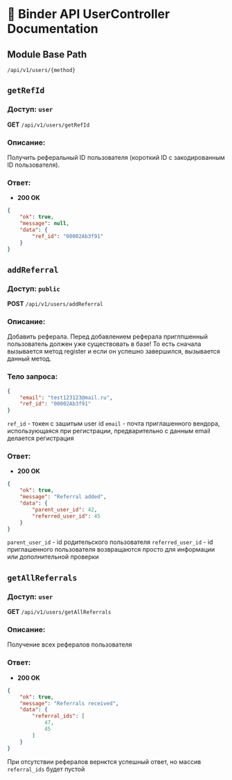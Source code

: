 # 📘 Binder API UserController Documentation

## Module Base Path
`/api/v1/users/{method}`


## `getRefId`
### Доступ: `user`

**GET** `/api/v1/users/getRefId`

### Описание:
Получить реферальный ID пользователя (короткий ID с закодированным ID пользователя).

### Ответ:
- **200 OK**
```json
{
	"ok": true,
	"message": null,
	"data": {
		"ref_id": "00002Ab3f91"
	}
}
```

## `addReferral`
### Доступ: `public`

**POST** `/api/v1/users/addReferral`

### Описание:
Добавить реферала.
Перед добавлением реферала приглпшенный пользователь должен уже существовать в базе!
То есть сначала вызывается метод register и если он успешно завершился, вызывается данный метод.

### Тело запроса:
```json
{
	"email": "test123123@mail.ru",
	"ref_id": "00002Ab3f91"
}
```
`ref_id` - токен с зашитым user id
`email` - почта приглашенного вендора, использующаяся при регистрации, предварительно с данным email делается регистрация

### Ответ:
- **200 OK**
```json
{
	"ok": true,
	"message": "Referral added",
	"data": {
		"parent_user_id": 42,
		"referred_user_id": 45
	}
}
```
`parent_user_id` - id родительского пользователя
`referred_user_id` - id приглашенного пользователя
возвращаются просто для информации или дополнительной проверки


## `getAllReferrals`
### Доступ: `user`

**GET** `/api/v1/users/getAllReferrals`

### Описание:
Получение всех рефералов пользователя


### Ответ:
- **200 OK**
```json
{
	"ok": true,
	"message": "Referrals received",
	"data": {
		"referral_ids": [
			47,
			45
		]
	}
}
```
При отсутствии рефералов вернктся успешный ответ, но массив `referral_ids` будет пустой



